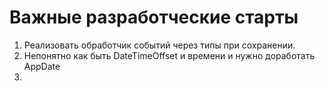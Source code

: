 # Важные разработческие старты

1. Реализовать обработчик событий через типы при сохранении.
2. Непонятно как быть DateTimeOffset и времени и нужно доработать AppDate
3. 